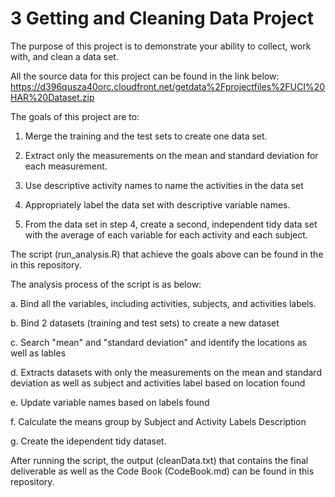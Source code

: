 # 3 Getting and Cleaning Data Project

The purpose of this project is to demonstrate your ability to collect, work with, and clean a data set.

All the source data for this project can be found in the link below: https://d396qusza40orc.cloudfront.net/getdata%2Fprojectfiles%2FUCI%20HAR%20Dataset.zip

The goals of this project are to:

 1. Merge the training and the test sets to create one data set.

 2. Extract only the measurements on the mean and standard deviation for each measurement.

 3. Use descriptive activity names to name the activities in the data set

 4. Appropriately label the data set with descriptive variable names.

 5. From the data set in step 4, create a second, independent tidy data set with the average of each variable for each activity and each subject.

The script (run_analysis.R) that achieve the goals above can be found in the in this repository.

The analysis process of the script is as below:

 a. Bind all the variables, including activities, subjects, and activities labels.

 b. Bind 2 datasets (training and test sets) to create a new dataset

 c. Search "mean" and "standard deviation" and identify the locations as well as lables

 d. Extracts datasets with only the measurements on the mean and standard deviation as well as subject and activities label based on location found

 e. Update variable names based on labels found

 f. Calculate the means group by Subject and Activity Labels Description

 g. Create the idependent tidy dataset.

After running the script, the output (cleanData.txt) that contains the final deliverable as well as the Code Book (CodeBook.md) can be found in this repository.
